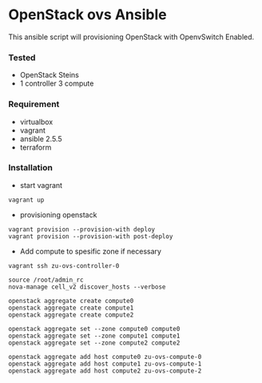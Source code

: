 # OpenStack ovs Ansible
This ansible script will provisioning OpenStack with OpenvSwitch Enabled.

### Tested
- OpenStack Steins
- 1 controller 3 compute

### Requirement
- virtualbox
- vagrant
- ansible 2.5.5
- terraform

### Installation
- start vagrant
```
vagrant up
```

- provisioning openstack
```
vagrant provision --provision-with deploy
vagrant provision --provision-with post-deploy
```

- Add compute to spesific zone if necessary
```
vagrant ssh zu-ovs-controller-0

source /root/admin_rc
nova-manage cell_v2 discover_hosts --verbose

openstack aggregate create compute0
openstack aggregate create compute1
openstack aggregate create compute2

openstack aggregate set --zone compute0 compute0
openstack aggregate set --zone compute1 compute1
openstack aggregate set --zone compute2 compute2

openstack aggregate add host compute0 zu-ovs-compute-0
openstack aggregate add host compute1 zu-ovs-compute-1
openstack aggregate add host compute2 zu-ovs-compute-2
```
